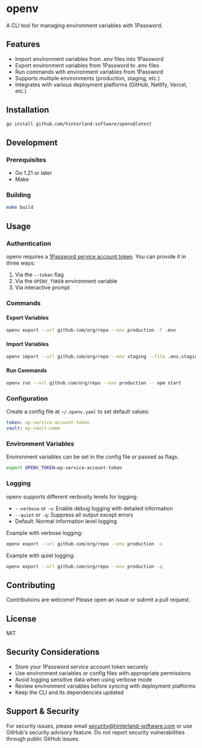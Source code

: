 # openv

A CLI tool for managing environment variables with 1Password.

## Features

- Import environment variables from .env files into 1Password
- Export environment variables from 1Password to .env files
- Run commands with environment variables from 1Password
- Supports multiple environments (production, staging, etc.)
- Integrates with various deployment platforms (GitHub, Netlify, Vercel, etc.)

## Installation

```bash
go install github.com/hinterland-software/openv@latest
```

## Development

### Prerequisites

- Go 1.21 or later
- Make

### Building

```bash
make build
```

## Usage

### Authentication

openv requires a [1Password service account token](https://my.1password.com/developer-tools/infrastructure-secrets/serviceaccount/). You can provide it in three ways:

1. Via the `--token` flag
2. Via the `OPENV_TOKEN` environment variable
3. Via interactive prompt

### Commands

#### Export Variables

```bash
openv export --url github.com/org/repo --env production -f .env
```

#### Import Variables

```bash
openv import --url github.com/org/repo --env staging --file .env.staging
```

#### Run Commands

```bash
openv run --url github.com/org/repo --env production -- npm start
```

### Configuration

Create a config file at `~/.openv.yaml` to set default values:

```yaml
token: op-service-account-token
vault: my-vault-name
```

### Environment Variables

Environment variables can be set in the config file or passed as flags.

```bash
export OPENV_TOKEN=op-service-account-token
```

### Logging

openv supports different verbosity levels for logging:

- `--verbose` or `-v`: Enable debug logging with detailed information
- `--quiet` or `-q`: Suppress all output except errors
- Default: Normal information level logging

Example with verbose logging:

```bash
openv export --url github.com/org/repo --env production -v
```

Example with quiet logging:

```bash
openv export --url github.com/org/repo --env production -q
```

## Contributing

Contributions are welcome! Please open an issue or submit a pull request.

## License

MIT

## Security Considerations

- Store your 1Password service account token securely
- Use environment variables or config files with appropriate permissions
- Avoid logging sensitive data when using verbose mode
- Review environment variables before syncing with deployment platforms
- Keep the CLI and its dependencies updated

## Support & Security

For security issues, please email security@hinterland-software.com or use GitHub's security advisory feature.
Do not report security vulnerabilities through public GitHub issues.
